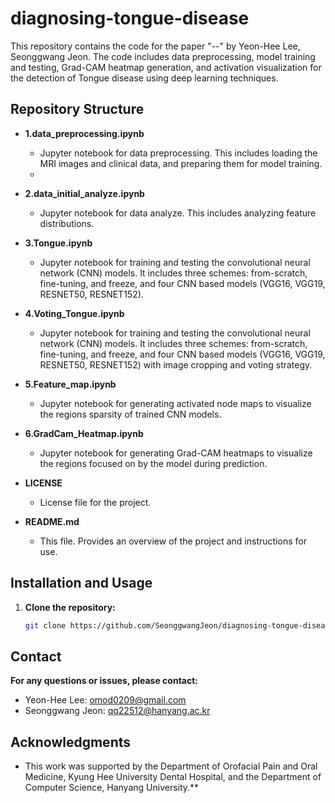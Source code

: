 # diagnosing-tongue-disease

This repository contains the code for the paper "--" by Yeon-Hee Lee, Seonggwang Jeon. The code includes data preprocessing, model training and testing, Grad-CAM heatmap generation, and activation visualization for the detection of Tongue disease using deep learning techniques.

## Repository Structure

- **1.data_preprocessing.ipynb**
  - Jupyter notebook for data preprocessing. This includes loading the MRI images and clinical data, and preparing them for model training.
  - 
- **2.data_initial_analyze.ipynb**
  - Jupyter notebook for data analyze. This includes analyzing feature distributions.
    
- **3.Tongue.ipynb**
  - Jupyter notebook for training and testing the convolutional neural network (CNN) models. It includes three schemes: from-scratch, fine-tuning, and freeze, and four CNN based models (VGG16, VGG19, RESNET50, RESNET152).
    
- **4.Voting_Tongue.ipynb**
  - Jupyter notebook for training and testing the convolutional neural network (CNN) models. It includes three schemes: from-scratch, fine-tuning, and freeze, and four CNN based models (VGG16, VGG19, RESNET50, RESNET152) with image cropping and voting strategy.
    
- **5.Feature_map.ipynb**
  - Jupyter notebook for generating activated node maps to visualize the regions sparsity of trained CNN models.
    
- **6.GradCam_Heatmap.ipynb**
  - Jupyter notebook for generating Grad-CAM heatmaps to visualize the regions focused on by the model during prediction.

- **LICENSE**
  - License file for the project.

- **README.md**
  - This file. Provides an overview of the project and instructions for use.

## Installation and Usage

1. **Clone the repository:**
   ```bash
   git clone https://github.com/SeonggwangJeon/diagnosing-tongue-disease.git

## Contact
 **For any questions or issues, please contact:**
  - Yeon-Hee Lee: omod0209@gmail.com
  - Seonggwang Jeon: qq22512@hanyang.ac.kr

  
## Acknowledgments
  - This work was supported by the Department of Orofacial Pain and Oral Medicine, Kyung Hee University Dental Hospital, and the Department of Computer Science, Hanyang University.**

